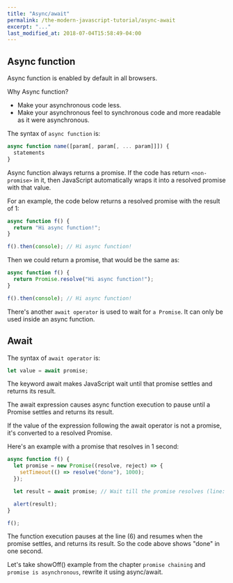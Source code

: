 ```yaml
---
title: "Async/await"
permalink: /the-modern-javascript-tutorial/async-await
excerpt: "..."
last_modified_at: 2018-07-04T15:58:49-04:00
---
```


## Async function

Async function is enabled by default in all browsers. 

Why Async function?

* Make your asynchronous code less.
* Make your asynchronous feel to synchronous code and more readable as it were asynchronous.

The syntax of `async function` is:

```javascript
async function name([param[, param[, ... param]]]) {
  statements
}
```

Async function always returns a promise. If the code has return `<non-promise>` in it, then JavaScript automatically wraps it into a resolved promise with that value.

For an example, the code below returns a resolved promise with the result of 1:

```javascript
async function f() {
  return "Hi async function!";
}

f().then(console); // Hi async function!
```

Then we could return a promise, that would be the same as:

```javascript
async function f() {
  return Promise.resolve("Hi async function!");
}

f().then(console); // Hi async function!
```

There's another `await operator` is used to wait for `a Promise`. It can only be used inside an async function.

## Await

The syntax of `await operator` is:

```javascript
let value = await promise;
```

The keyword await makes JavaScript wait until that promise settles and returns its result.

The await expression causes async function execution to pause until a Promise settles and returns its result.

If the value of the expression following the await operator is not a promise, it's converted to a resolved Promise.

Here's an example with a promise that resolves in 1 second:

```javascript
async function f() {
  let promise = new Promise((resolve, reject) => {
    setTimeout(() => resolve("done"), 1000);
  });

  let result = await promise; // Wait till the promise resolves (line: 6)

  alert(result);
}

f();
```

The function execution pauses at the line (6) and resumes when the promise settles, and returns its result. So the code above shows "done" in one second.

Let's take showOff() example from the chapter `promise chaining` and `promise is asynchronous`, rewrite it using async/await.
